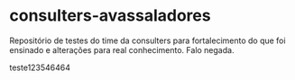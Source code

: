 ﻿consulters-avassaladores
========================

Repositório de testes do time da consulters para fortalecimento do que foi ensinado e alterações para real conhecimento. Falo negada.

teste123546464